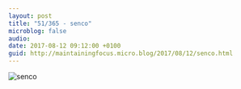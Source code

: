 ```yaml
---
layout: post
title: "51/365 - senco"
microblog: false
audio: 
date: 2017-08-12 09:12:00 +0100
guid: http://maintainingfocus.micro.blog/2017/08/12/senco.html
---
```

![senco](https://f000.backblazeb2.com/file/Roel-Share/senco.jpg)
